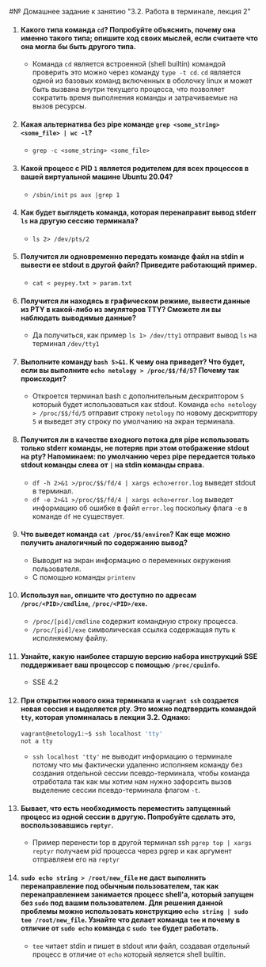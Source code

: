 #№ Домашнее задание к занятию "3.2. Работа в терминале, лекция 2"

1. #### Какого типа команда `cd`? Попробуйте объяснить, почему она именно такого типа; опишите ход своих мыслей, если считаете что она могла бы быть другого типа.
   * Команда `cd` является встроенной (shell builtin) командой проверить это можно через команду `type -t cd`. `cd` является одной из базовых команд включенных в оболочку linux и может быть вызвана внутри текущего процесса, что позволяет сократить время выполнения команды и затрачиваемые на вызов ресурсы.
2. #### Какая альтернатива без pipe команде `grep <some_string> <some_file> | wc -l`?
   * `grep -c <some_string> <some_file>` 
3. #### Какой процесс с PID `1` является родителем для всех процессов в вашей виртуальной машине Ubuntu 20.04?
   * `/sbin/init` `ps aux |grep 1`
4. #### Как будет выглядеть команда, которая перенаправит вывод stderr `ls` на другую сессию терминала?
   * `ls 2> /dev/pts/2`
5. #### Получится ли одновременно передать команде файл на stdin и вывести ее stdout в другой файл? Приведите работающий пример.
   * `cat < peypey.txt > param.txt`
6. #### Получится ли находясь в графическом режиме, вывести данные из PTY в какой-либо из эмуляторов TTY? Сможете ли вы наблюдать выводимые данные?
   * Да получиться, как пример `ls 1> /dev/tty1` отправит вывод `ls` на терминал `/dev/tty1`
7. #### Выполните команду `bash 5>&1`. К чему она приведет? Что будет, если вы выполните `echo netology > /proc/$$/fd/5`? Почему так происходит?
   * Откроется терминал bash c дополнительным дескриптором `5` который будет использоваться как stdout. Команда `echo netology > /proc/$$/fd/5` отправит строку `netology` по новому дескриптору `5` и выведет эту строку по умолчанию на экран терминала. 
8. #### Получится ли в качестве входного потока для pipe использовать только stderr команды, не потеряв при этом отображение stdout на pty? Напоминаем: по умолчанию через pipe передается только stdout команды слева от `|` на stdin команды справа.
   * `df -h 2>&1 >/proc/$$/fd/4 | xargs echo>error.log` выведет stdout в терминал. 
   * `df -e 2>&1 >/proc/$$/fd/4 | xargs echo>error.log` выведет информацию об ошибке в файл `error.log` поскольку флага `-e` в команде `df` не существует.
9. #### Что выведет команда `cat /proc/$$/environ`? Как еще можно получить аналогичный по содержанию вывод?
   * Выводит на экран информацию о переменных окружения пользователя.
   * С помощью команды `printenv`
10. #### Используя `man`, опишите что доступно по адресам `/proc/<PID>/cmdline`, `/proc/<PID>/exe`.
    * `/proc/[pid]/cmdline` содержит командную строку процесса.
    * `/proc/[pid]/exe` символическая ссылка содержащая путь к исполняемому файлу.
11. #### Узнайте, какую наиболее старшую версию набора инструкций SSE поддерживает ваш процессор с помощью `/proc/cpuinfo`.
    * SSE 4.2
12. #### При открытии нового окна терминала и `vagrant ssh` создается новая сессия и выделяется pty. Это можно подтвердить командой `tty`, которая упоминалась в лекции 3.2. Однако:

     ```bash
     vagrant@netology1:~$ ssh localhost 'tty'
     not a tty
     ```
    * `ssh localhost 'tty'` не выводит информацию о терминале потому что мы фактически удаленно исполняем команду без создания отдельной сессии псевдо-терминала, чтобы команда отработала так как мы хотим нам нужно зафорсить вызов выделение сессии псевдо-терминала флагом `-t`.
13. #### Бывает, что есть необходимость переместить запущенный процесс из одной сессии в другую. Попробуйте сделать это, воспользовавшись `reptyr`.
    * Пример перенести top в другой терминал ssh `pgrep top | xargs reptyr` получаем pid процесса через pgrep и как аргумент отправляем его на `reptyr`
14. #### `sudo echo string > /root/new_file` не даст выполнить перенаправление под обычным пользователем, так как перенаправлением занимается процесс shell'а, который запущен без `sudo` под вашим пользователем. Для решения данной проблемы можно использовать конструкцию `echo string | sudo tee /root/new_file`. Узнайте что делает команда `tee` и почему в отличие от `sudo echo` команда с `sudo tee` будет работать.
    * `tee` читает stdin и пишет в stdout или файл, создавая отдельный процесс в отличие от `echo` который является shell builtin.